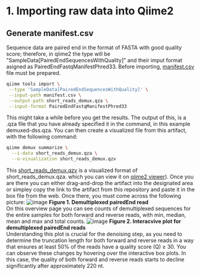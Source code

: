 # 1. Importing raw data into Qiime2
## Generate manifest.csv
Sequence data are paired end in the format of FASTA with good quality score; therefore, in qiime2 the type will be "SampleData[PairedEndSequencesWithQuality]" and their imput format asigned as PairedEndFastqManifestPhred33.
Before importing, [manifest.csv](https://github.com/thaocaoHPzbook/Goldfish-16S-rRNA-amplicon-data-analysis/blob/main/Qiime_steps/manifest.csv) file must be prepared.

 ```bash
qiime tools import \
  --type 'SampleData[PairedEndSequencesWithQuality]' \
  --input-path manifest.csv \
  --output-path short_reads_demux.qza \
  --input-format PairedEndFastqManifestPhred33
```
This might take a while before you get the results. The output of this, is a .qza file that you have already specified it in the command, in this example demuxed-dss.qza. You can then create a visualized file from this artifact, with the following command:

```bash
qiime demux summarize \
  --i-data short_reads_demux.qza \
  --o-visualization short_reads_demux.qzv
```
This [short_reads_demux.qzv](https://github.com/thaocaoHPzbook/Goldfish-16S-rRNA-amplicon-data-analysis/blob/main/Qiime_steps/short_reads_demux.qzv) is a visualized format of short_reads_demux.qza. which you can view it on [qiime2 viewer](https://view.qiime2.org/)). Once you are there you can either drag-and-drop the artifact into the designated area or simpley copy the link to the artifact from this repository and paste it in the box file from the web. Once there, you must come across the following picture:
![image](https://github.com/user-attachments/assets/dbfb9bb8-4dfc-4676-a680-1774ead4cbce)
**Figure 1. Demultiplexed pairedEnd read**    
On this overview page you can see counts of demultiplexed sequences for the entire samples for both forward and reverse reads, with min, median, mean and max and total counts.
![image](https://github.com/user-attachments/assets/352add1e-abed-404b-83dc-12a7d0200684)
**Figure 2. Interacvive plot for demultiplexed pairedEnd reads**    
Understanding this plot is crucial for the denoising step, as you need to determine the truncation length for both forward and reverse reads in a way that ensures at least 50% of the reads have a quality score (Q) ≥ 30. You can observe these changes by hovering over the interactive box plots. In this case, the quality of both forward and reverse reads starts to decline significantly after approximately 220 nt.


